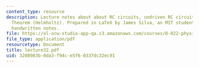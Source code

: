 ```yaml
---
content_type: resource
description: Lecture notes about about RC circuits, undriven RC circuits, and Thevenin?s
  Theorem (Helmholtz). Prepared in LaTeX by James Silva, an MIT student, based upon
  handwritten notes.
file: https://ol-ocw-studio-app-qa.s3.amazonaws.com/courses/8-022-physics-ii-electricity-and-magnetism-fall-2006/3208983b0da3f94ce5f60337dc32ec91_lecture32.pdf
file_type: application/pdf
resourcetype: Document
title: lecture32.pdf
uid: 3208983b-0da3-f94c-e5f6-0337dc32ec91
---
```

